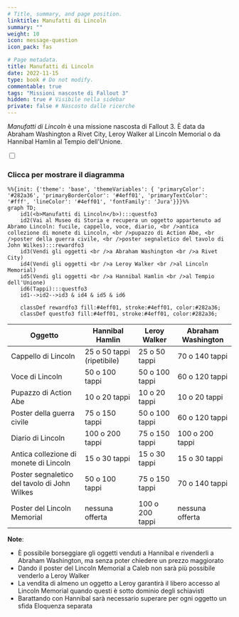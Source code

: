 ```yaml
---
# Title, summary, and page position.
linktitle: Manufatti di Lincoln
summary: ""
weight: 10
icon: message-question
icon_pack: fas

# Page metadata.
title: Manufatti di Lincoln
date: 2022-11-15
type: book # Do not modify.
commentable: true
tags: "Missioni nascoste di Fallout 3"
hidden: true # Visibile nella sidebar
private: false # Nascosto dalle ricerche
---
```


<div class="fo3">

*Manufatti di Lincoln* è una missione nascosta di Fallout 3. È data da Abraham Washington a Rivet City, Leroy Walker al Lincoln Memorial o da Hannibal Hamlin al Tempio dell'Unione.



<section class="chart-collapse">
<input type="checkbox" name="collapse2" id="handle2">
<h3 class="handle">
<label for="handle2">Clicca per mostrare il diagramma</label>
</h3>
<div class="content">

```mermaid
%%{init: {'theme': 'base', 'themeVariables': { 'primaryColor': '#282a36', 'primaryBorderColor': '#4eff01', 'primaryTextColor': '#fff', 'lineColor': '#4eff01', 'fontFamily': 'Jura'}}}%%
graph TD;
    id1(<b>Manufatti di Lincoln</b>):::questfo3
    id2(Vai al Museo di Storia e recupera un oggetto appartenuto ad Abramo Lincoln: fucile, cappello, voce, diario, <br />antica collezione di monete di Lincoln, <br />pupazzo di Action Abe, <br />poster della guerra civile, <br />poster segnaletico del tavolo di John Wilkes):::rewardfo3
    id3(Vendi gli oggetti <br />a Abraham Washington <br />a Rivet City)
    id4(Vendi gli oggetti <br />a Leroy Walker <br />al Lincoln Memorial)
    id5(Vendi gli oggetti <br />a Hannibal Hamlin <br />al Tempio dell'Unione)
    id6(Tappi):::questfo3
    id1-->id2-->id3 & id4 & id5 & id6
    
    classDef rewardfo3 fill:#4eff01, stroke:#4eff01, color:#282a36;
    classDef questfo3 fill:#4eff01, stroke:#4eff01, color:#282a36;
```

</div>
</section>

| Oggetto                                      | Hannibal Hamlin            | Leroy Walker    | Abraham Washington |
| -------------------------------------------- | -------------------------- | --------------- | ------------------ |
| Cappello di Lincoln                          | 25 o 50 tappi (ripetibile) | 25 o 50 tappi   | 70 o 140 tappi     |
| Voce di Lincoln                              | 50 o 100 tappi             | 50 o 100 tappi  | 60 o 120 tappi     |
| Pupazzo di Action Abe                        | 10 o 20 tappi              | 10 o 20 tappi   | 10 o 20 tappi      |
| Poster della guerra civile                   | 75 o 150 tappi             | 50 o 100 tappi  | 60 o 120 tappi     |
| Diario di Lincoln                            | 100 o 200 tappi            | 75 o 150 tappi  | 100 o 200 tappi    |
| Antica collezione di monete di Lincoln       | 15 o 30 tappi              | 15 o 30 tappi   | 15 o 30 tappi      |
| Poster segnaletico del tavolo di John Wilkes | 50 o 100 tappi             | 75 o 150 tappi  | 70 o 140 tappi     |
| Poster del Lincoln Memorial                  | nessuna offerta            | 100 o 200 tappi | nessuna offerta    |


**Note**:
- È possibile borseggiare gli oggetti venduti a Hannibal e rivenderli a Abraham Washington, ma senza poter chiedere un prezzo maggiorato
- Dando il poster del Lincoln Memorial a Caleb non sarà più possibile venderlo a Leroy Walker
- La vendita di almeno un oggetto a Leroy garantirà il libero accesso al Lincoln Memorial quando questi è sotto dominio degli schiavisti
- Barattando con Hannibal sarà necessario superare per ogni oggetto un sfida Eloquenza separata


</div>